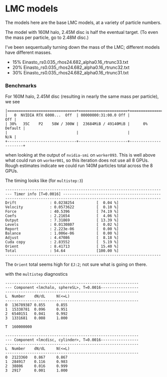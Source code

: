 
# LMC models

The models here are the base LMC models, at a variety of particle numbers.

The model with 160M halo, 2.45M disc is half the eventual target. (To even the mass per particle, go to 2.48M disc.)

I've been sequentually turning down the mass of the LMC; different models have different masses.
- 15% Einasto_rs0.035_rhos24.682_alpha0.16_rtrunc33.txt
- 20% Einasto_rs0.035_rhos24.682_alpha0.16_rtrunc32.txt
- 30% Einasto_rs0.035_rhos24.682_alpha0.16_rtrunc31.txt

### Benchmarks

For 160M halo, 2.45M disc (resulting in nearly the same mass per particle), we see
```
|===============================+======================+======================|
|   0  NVIDIA RTX 6000...  Off  | 00000000:31:00.0 Off |                  Off |
| 30%   35C    P2    58W / 300W |  23684MiB / 49140MiB |      0%      Default |
|                               |                      |                  N/A |
+-------------------------------+----------------------+----------------------+
```
when looking at the output of `nvidia-smi` on `worker093`. This is well above what could run on `worker001`, so this iteration does not use all 8 GPUs. Rough estimates indicate we could run 140M particles total across the 8 GPUs.

The timing looks like (for `multistep:3`)
```
----------------------------------------------------------------------
--- Timer info [T=0.0016] --------------------------------------------
----------------------------------------------------------------------
Drift               : 0.0238254          [  0.04 %]
Velocity            : 0.0573622          [  0.10 %]
Force               : 40.5396            [ 74.19 %]
Coefs               : 2.21654            [  4.06 %]
Output              : 7.31869            [ 13.39 %]
Levels              : 0.0130807          [  0.02 %]
Report              : 2.223e-06          [  0.00 %]
Balance             : 1.006e-06          [  0.00 %]
Adjust              : 4.47086            [  8.18 %]
Cuda copy           : 2.83552            [  5.19 %]
Orient              : 8.41713            [ 15.40 %]
Total               : 54.64              [100.00 %]
----------------------------------------------------------------------
```
The `Orient` total seems high for `EJ:2`; not sure what is going on there.

with the `multistep` diagnostics
```
------------------------------------------------------------
--- Component <lmchalo, sphereSL>, T=0.0016-----------------
------------------------------------------------------------
L  Number    dN/dL     N(<=L)    
------------------------------------------------------------
0  136789387 0.855     0.855     
1  15338781  0.096     0.951     
2  6540151   0.041     0.992     
3  1331681   0.008     1.000     

T  160000000 

------------------------------------------------------------
--- Component <lmcdisc, cylinder>, T=0.0016-----------------
------------------------------------------------------------
L  Number    dN/dL     N(<=L)    
------------------------------------------------------------
0  2123360   0.867     0.867     
1  284917    0.116     0.983     
2  38806     0.016     0.999     
3  2917      0.001     1.000     
```
